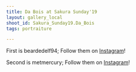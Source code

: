 ```yaml
---
title: Da Bois at Sakura Sunday'19
layout: gallery_local
shoot_id: Sakura_Sunday19.Da_Bois
tags: portraiture

---
```


First is beardedelf94; Follow them on [Instagram](https://www.instagram.com/beardedelf94)!

Second is metmercury; Follow them on [Instagram](https://www.instagram.com/metmercury)!



